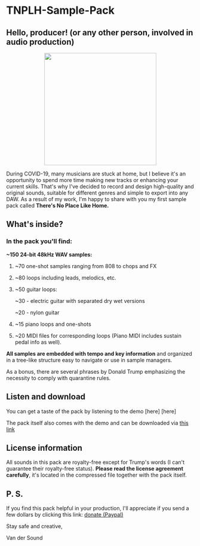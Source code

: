# TNPLH-Sample-Pack
## Hello, producer! (or any other person, involved in audio production)
<p align="center">
 <img src="https://github.com/vandersound/TNPLH-Sample-Pack/blob/master/Cover/VDS%20TNPLH%20cover.png" width="300">
</p>

During COVID-19, many musicians are stuck at home, but I believe it's an opportunity to spend more time making new tracks or enhancing your current skills. That's why I've decided to record and design high-quality and original sounds, suitable for different genres and simple to export into any DAW. As a result of my work, I'm happy to share with you my first sample pack called **There's No Place Like Home.**

## What's inside?
### In the pack you'll find:
**~150 24-bit 48kHz WAV samples:**
1. ~70 one-shot samples ranging from 808 to chops and FX
2. ~80 loops including leads, melodics, etc.
3. ~50 guitar loops: 

	~30  - electric guitar with separated dry wet versions
  
	~20  - nylon guitar 
4. ~15 piano loops and one-shots
5. ~20 MIDI files for corresponding loops (Piano MIDI includes sustain pedal info as well).

**All samples are embedded with tempo and key information** and organized in a tree-like structure easy to navigate or use in sample managers.

As a bonus, there are several phrases by Donald Trump emphasizing the necessity to comply with quarantine rules.


## Listen and download

You can get a taste of the pack by listening to the demo [here]
[here] 

The pack itself also comes with the demo and can be downloaded via [this link]

[this link]: https://www.dropbox.com/s/o0nq0at3om529ij/Van%20der%20Sound%20-%20There%27s%20No%20Place%20Like%20Home.7z?dl=0

## License information
All sounds in this pack are royalty-free except for Trump's words (I can't guarantee their royalty-free status). **Please read the license agreement carefully**, it's located in the compressed file together with the pack itself.


## P. S.
If you find this pack helpful in your production, I'll appreciate if you send a few dollars by clicking this link: [donate (Paypal)]

[donate (Paypal)]: https://www.paypal.com/cgi-bin/webscr?cmd=_s-xclick&hosted_button_id=4H8F7P22EEM8G

Stay safe and creative,

Van der Sound




